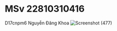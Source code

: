 # MSv 22810310416
D17cnpm6
Nguyễn Đăng Khoa
![Screenshot (477)](https://github.com/user-attachments/assets/67764c63-4084-4c98-a2dc-19cef367f20c)
